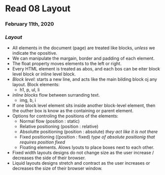 

# Read 08 Layout

### February 11th, 2020

### _Layout_
* All elements in the document (page) are treated like blocks, _unless_ we indicate the opositive.
* We can manipulate the margain, border and padding of each element.
* The float property moves elements to the left or right.
* Every HTML element is treated as abos, and each bos can be eiter block level block or inline level block.
* _Block level_: starts a new line, and acts like the main bilding block oj any layout. Block elements:
  * h1, p, ul, li
* _inline blocks_ flow between surranding text.
  * img, b, i
* If one block level element sits inside another block-level element, then the outher box is know as the containing or parent element.
* Options for controling the positions of the elements:
  * Normal flow (position : static)
  * Relative positioning (position : relative)
  * Absolutte positioning (position : absolute) _they act like it is not there_
  * Fixed positioning ((position : fixed) _type of absolute positionig that requires position fixed_
  * Floating elements. Alows lyouts to place boxes next to each other.
* Fixed width layouts designs do not change size as the user increase / decreases the side of their browser.
* Liquid layouts designs stretch and contract as the user increases or decreases the size of their browser window.
